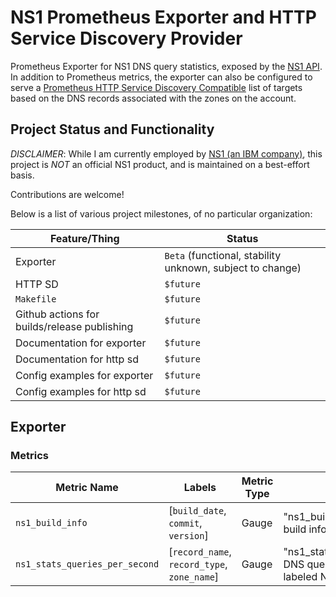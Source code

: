 # NS1 Prometheus Exporter and HTTP Service Discovery Provider

Prometheus Exporter for NS1 DNS query statistics, exposed by the [NS1 API](https://ns1.com/api). In addition to Prometheus metrics, the exporter can also be configured to serve a [Prometheus HTTP Service Discovery Compatible](https://prometheus.io/docs/prometheus/latest/http_sd/#requirements-of-http-sd-endpoints) list of targets based on the DNS records associated with the zones on the account.

## Project Status and Functionality

_DISCLAIMER_: While I am currently employed by [NS1 (an IBM company)](https://ns1.com/), this project is *NOT* an official NS1 product, and is maintained on a best-effort basis.

Contributions are welcome!

Below is a list of various project milestones, of no particular organization:

| Feature/Thing | Status |
| --- | --- |
| Exporter | `Beta` (functional, stability unknown, subject to change) |
| HTTP SD | `$future` |
| `Makefile` | `$future` |
| Github actions for builds/release publishing | `$future` |
| Documentation for exporter | `$future` |
| Documentation for http sd | `$future` |
| Config examples for exporter | `$future` |
| Config examples for http sd | `$future` |

## Exporter

### Metrics

| Metric Name | Labels | Metric Type | Metric Help |
| --- | --- | --- | --- |
| `ns1_build_info` | [`build_date`, `commit`, `version`] | Gauge | "ns1_build_info NS1 exporter build information" |
| `ns1_stats_queries_per_second` | [`record_name`, `record_type`, `zone_name`] | Gauge | "ns1_stats_queries_per_second DNS queries per second for the labeled NS1 resource." |

